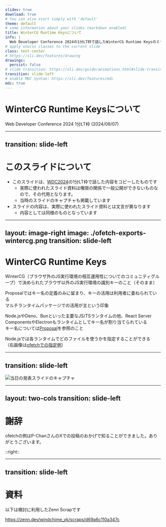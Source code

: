 ```yaml
---
slidev: true
download: true
# You can also start simply with 'default'
theme: default
# some information about your slides (markdown enabled)
title: WinterCG Runtime Keysについて
info: |
  Web Developer Conference 2024の1分LT枠で話したWinterCG Runtime Keysのミラースライドです。
# apply unocss classes to the current slide
class: text-center
# https://sli.dev/features/drawing
drawings:
  persist: false
# slide transition: https://sli.dev/guide/animations.html#slide-transitions
transition: slide-left
# enable MDC Syntax: https://sli.dev/features/mdc
mdc: true
---
```


# WinterCG Runtime Keysについて
Web Developer Conference 2024 1分LT枠 (2024/09/07)


---
transition: slide-left
---

# このスライドについて
- このスライドは、[WDC2024](https://web-study.connpass.com/event/321711/)の1分LT枠で話した内容をコピーしたものです
  - 実際に使われたスライド資料は権限の関係で一般公開ができないものなので、その代用となります。
  - 当時のスライドのキャプチャも掲載しています
- スライドの内容は、実際に使われたスライド資料とは文言が異なります
  - 内容としては同様のものとなっています

<!--
## このスライドで書いたほうがよいことは何か
- WinterCG Runtime Keysの基本概念の説明
- 主要なキーと意外なキーの紹介
- この提案が解決しようとしている課題 / 開発者にとっての利点
- 活用事例

## このスライドで書かないほうがよいことは何か
- WinterCG自体の説明（3番目のWinterCG Minimum Common Web Platform APIの人がするはず）
- Runtime Keysをすべて列挙すること
- 個人の感情を交えたランタイムのジャッジ
- すべての情報を箇条書きにするスライド

## やりたいこと
- 各ランタイムの画像を使ってわかりやすくしたい
- タグクラウドみたいな感じで
-->

---
layout: image-right
image: ./ofetch-exports-wintercg.png
transition: slide-left
---

# WinterCG Runtime Keys
WinterCG（ブラウザ外のJS実行環境の相互運用性についてのコミュニティグループ）で決められたブラウザ以外のJS実行環境の識別キーのこと（そのまま）

Proposalではキー名の定義のみに留まり、キーの活用は利用者に委ねられている  
マルチランタイムパッケージでの活用が主という印象

Node.jsやDeno、Bunといった主要なJS/TSランタイムの他、React Server ComponentsやElectronもランタイムとしてキー名が割り当てられている  
キー名については[Proposal](https://runtime-keys.proposal.wintercg.org/#keys)を参照のこと

Node.jsでは各ランタイムでどのファイルを使うかを指定することができる  
（右画像は[ofetchでの指定例](https://github.com/unjs/ofetch/blob/main/package.json)）

<!--
それでは、WinterCG Runtime KeysについてのLTを始めます。
このProposalは、WinterCGというコミュニティグループで各ランタイムのキー名を決めているものです。

Node.jsやDenoやBunといったJS/TSランタイムの他、React Server ComponentsやElectronなどにもキー名が割り当てられています。  

各ランタイムのキーが決められたことで識別しやすくなり、ランタイム固有の機能への対応がしやすくなりました。  
Node.jsでは各ランタイムでどのファイルを使うかを指定することができ、HonoではHelperとして提供されたことで各ランタイムに合わせた処理に活用されています。

このProposalは、ブラウザ以外でのJavaScirpt実行環境の相互運用性向上に大きく寄与すると考えられます。
-->

---
transition: slide-left
---

![当日の発表スライドのキャプチャ](/original-slide-screenshot.png)

---
layout: two-cols
transition: slide-left
---

# 謝辞
ofetchの例はP-ChanさんのXでの投稿のおかげで知ることができました。ありがとうございます。

::right::

<Tweet id="1826661896118043082"/>

---
transition: slide-left
---

# 資料
以下は検討に利用したZenn Scrapです

https://zenn.dev/windchime_yk/scraps/d69a6c110a347c

